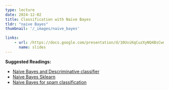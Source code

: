 ```yaml
---
type: lecture
date: 2024-12-02
title: Classification with Naive Bayes 
tldr: "naive Bayes"
thumbnail: '/_images/naive_bayes'

links: 
    - url: /https://docs.google.com/presentation/d/10UviKqCuzXyNQ4BsCwn9XxoW4Eu2z7Lu/edit?usp=sharing&ouid=109099988662065390850&rtpof=true&sd=true/
      name: slides
---
```


**Suggested Readings:**

- [Naive Bayes and Descriminative classifier](https://www.cs.cmu.edu/~tom/mlbook/NBayesLogReg.pdf)
- [Naive Bayes Sklearn](https://scikit-learn.org/1.5/modules/naive_bayes.html )
- [Naive Bayes for spam classification](https://courses.cs.washington.edu/courses/cse312/18sp/lectures/naive-bayes/naivebayesnotes.pdf)
